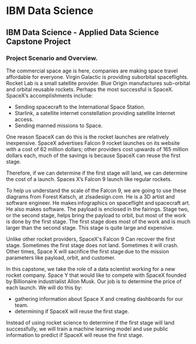 # IBM Data Science
## IBM Data Science - Applied Data Science Capstone Project
### Project Scenario and Overview. 
The commercial space age is here, companies are making space travel affordable for everyone. Virgin Galactic is providing suborbital spaceflights. Rocket Lab is a small satellite provider. Blue Origin manufactures sub-orbital and orbital reusable rockets.
Perhaps the most successful is SpaceX. SpaceX’s accomplishments include: 
* Sending spacecraft to the International Space Station.
* Starlink, a satellite internet constellation providing satellite Internet access.
* Sending manned missions to Space.

One reason SpaceX can do this is the rocket launches are relatively inexpensive. SpaceX advertises Falcon 9 rocket launches on its website with a cost of 62 million dollars; other providers cost upwards of 165 million dollars each, much of the savings is because SpaceX can reuse the first stage.

Therefore, if we can determine if the first stage will land, we can determine the cost of a launch. Spaces X’s Falcon 9 launch like regular rockets. 

To help us understand the scale of the Falcon 9, we are going to use these diagrams from Forest Katsch, at  zlsadesign.com. He is a 3D artist and software engineer. He makes infographics on spaceflight and spacecraft art. He also makes software. 
The payload is enclosed in the fairings. 
Stage two, or the second stage, helps bring the payload to orbit, but most of the work is done by the first stage. 
The first stage does most of the work and is much larger than the second stage. This stage is quite large and expensive.

Unlike other rocket providers, SpaceX's Falcon 9 Can recover the first stage. Sometimes the first stage does not land. Sometimes it will crash. Other times, Space X will sacrifice the first stage due to the mission parameters like payload, orbit, and customer. 

In this capstone, we take the role of a data scientist working for a new rocket company. Space Y that would like to compete with SpaceX founded by Billionaire industrialist Allon Musk. 
Our job is to determine the price of each launch. 
We will do this by:
* gathering information about Space X and creating dashboards for our team.
* determining if SpaceX will reuse the first stage.

Instead of using rocket science to determine if the first stage will land successfully, we will train a machine learning model and use public information to predict if SpaceX will reuse the first stage.
